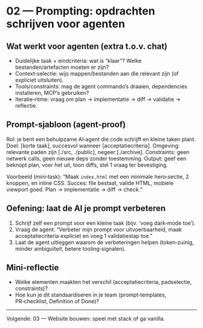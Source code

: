 # 02 — Prompting: opdrachten schrijven voor agenten

## Wat werkt voor agenten (extra t.o.v. chat)
- Duidelijke taak + eindcriteria: wat is “klaar”? Welke bestanden/artefacten moeten er zijn?
- Context‑selectie: wijs mappen/bestanden aan die relevant zijn (of expliciet uitsluiten).
- Tools/constraints: mag de agent commando’s draaien, dependencies installeren, MCP’s gebruiken?
- Iteratie‑ritme: vraag om plan → implementatie → diff → validatie → reflectie.

## Prompt‑sjabloon (agent‑proof)
Rol: je bent een behulpzame AI‑agent die code schrijft en kleine taken plant.
Doel: [korte taak], succesvol wanneer [acceptatiecriteria].
Omgeving: relevante paden zijn [./src, ./public], negeer [./archive].
Constraints: geen netwerk calls, geen nieuwe deps zonder toestemming.
Output: geef een beknopt plan, voer het uit, toon diffs, stel 1 vraag ter bevestiging.

Voorbeeld (mini‑task):
“Maak `index.html` met een minimale hero‑sectie, 2 knoppen, en inline CSS. Succes: file bestaat, valide HTML, mobiele viewport goed. Plan → implementatie → diff → check.”

## Oefening: laat de AI je prompt verbeteren
1) Schrijf zelf een prompt voor een kleine taak (bijv. ‘voeg dark‑mode toe’).
2) Vraag de agent: “Verbeter mijn prompt voor uitvoerbaarheid, maak acceptatiecriteria expliciet en voeg 1 validatiestap toe.”
3) Laat de agent uitleggen waarom de verbeteringen helpen (token‑zuinig, minder ambiguïteit, betere tooling‑signalen).

## Mini‑reflectie
- Welke elementen maakten het verschil (acceptatiecriteria, padselectie, constraints)?
- Hoe kun je dit standaardiseren in je team (prompt‑templates, PR‑checklist, Definition of Done)?

---

Volgende: 03 — Website bouwen: speel met stack of ga vanilla.
